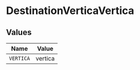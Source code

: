 # DestinationVerticaVertica


## Values

| Name      | Value     |
| --------- | --------- |
| `VERTICA` | vertica   |